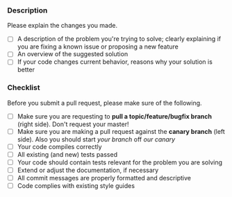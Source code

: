### Description

Please explain the changes you made.

- [ ] A description of the problem you're trying to solve; clearly explaining if you are fixing a known issue or proposing a new feature
- [ ] An overview of the suggested solution
- [ ] If your code changes current behavior, reasons why your solution is better

### Checklist

Before you submit a pull request, please make sure of the following.

- [ ] Make sure you are requesting to **pull a topic/feature/bugfix branch** (right side). Don't request your master!
- [ ] Make sure you are making a pull request against the **canary branch** (left side). Also you should start *your branch* off *our canary*
- [ ] Your code compiles correctly
- [ ] All existing (and new) tests passed
- [ ] Your code should contain tests relevant for the problem you are solving
- [ ] Extend or adjust the documentation, if necessary
- [ ] All commit messages are properly formatted and descriptive
- [ ] Code complies with existing style guides
